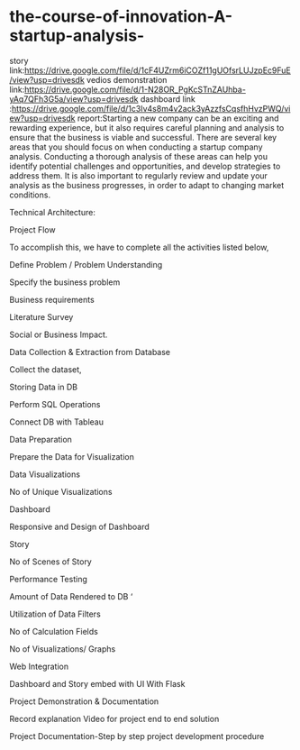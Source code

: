 # the-course-of-innovation-A-startup-analysis-
story link:https://drive.google.com/file/d/1cF4UZrm6iCOZf11gUOfsrLUJzpEc9FuE/view?usp=drivesdk
vedios demonstration link:https://drive.google.com/file/d/1-N28OR_PgKcSTnZAUhba-yAq7QFh3G5a/view?usp=drivesdk
dashboard link :https://drive.google.com/file/d/1c3Iv4s8m4v2ack3yAzzfsCqsfhHvzPWQ/view?usp=drivesdk
report:Starting a new company can be an exciting and rewarding experience, but it also requires careful planning and analysis to ensure that the business is viable and successful. There are several key areas that you should focus on when conducting a startup company analysis. Conducting a thorough analysis of these areas can help you identify potential challenges and opportunities, and develop strategies to address them. It is also important to regularly review and update your analysis as the business progresses, in order to adapt to changing market conditions.

Technical Architecture:

Project Flow

To accomplish this, we have to complete all the activities listed below,

Define Problem / Problem Understanding

Specify the business problem

Business requirements

Literature Survey

Social or Business Impact.

Data Collection & Extraction from Database

Collect the dataset,

 Storing Data in DB

Perform SQL Operations

Connect DB with Tableau 

Data Preparation

Prepare the Data for Visualization

Data Visualizations

No of Unique Visualizations

Dashboard

Responsive and Design of Dashboard

Story

No of Scenes of Story

Performance Testing 

Amount of Data Rendered to DB ‘

Utilization of Data Filters

No of Calculation Fields

No of Visualizations/ Graphs 

Web Integration

Dashboard and Story embed with UI With Flask

Project Demonstration & Documentation

Record explanation Video for project end to end solution

Project Documentation-Step by step project development procedure
